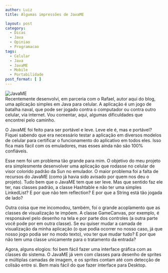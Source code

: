 ```yaml
---
author: Luiz
title: Algumas impressões de JavaME

layout: post
category:
  - Dicas
  - Java
  - Opiniao
  - Programacao
tags:
  - Celular
  - Java
  - JavaME
  - Mobile
  - Portabilidade
post_format: [ ]
---
```

![][1]  
Recentemente desenvolvi, em parceria com o Rafael, autor aqui do blog, uma aplicação simples em Java para celular. A aplicação é um jogo de batalha naval, que pode ser jogado contra o computador ou contra outro celular, via internet. Vou comentar, aqui, algumas dificuldades que encontrei pelo caminho.



O JavaME foi feito para ser portável e leve. Leve ele é, mas e portável? Fiquei sabendo que era necessário testar a aplicação em diversos modelos de celular para certificar o funcionamento do aplicativo em todos eles. Isso fica mais fácil com os emuladores, mas esses ainda não são 100% confiáveis.

Esse nem foi um problema tão grande para mim. O objetivo do meu projeto era simplesmente desenvolver uma aplicação que rodasse no celular de visor colorido padrão da Sun no emulador. O maior problema foi a falta de recursos do JavaME (como já havia sido avisado por quem nos deu o projeto). Tudo bem que o JavaME tem que ser leve. Mas que sentido faz ele ter, nas classes padrão, a classe Hashtable e não ter uma simples LinkedList? E por que não tem reflection? E por que a String está tão jogada de lado?

Outra coisa que me incomodou, também, foi o grande acoplamento que as classes de visualização te impõem. A classe GameCanvas, por exemplo, é responsável pelo desenho na tela e por parte dos controles (a outra parte você pode por em outra classe). Se eu quiser mudar a camada de visualização da minha aplicação (o que podia ocorrer no nosso caso, já que nosso jogo podia ser no modo texto), vou ter que mudar tudo? E por que não tem uma classe unicamente para o tratamento da entrada?

Agora, alguns elogios: foi bem fácil fazer uma interface gráfica com as classes do sistema. O JavaME já vem com classes para desenho de sprites e múltiplas camadas de imagem, e os sprites contam até com detecção de colisão entre si. Bem mais fácil do que fazer interface para Desktop. 














 [1]: http://vidageek.net/wp-content/uploads/2008/10/javame-136x300.gif "JavaME"





